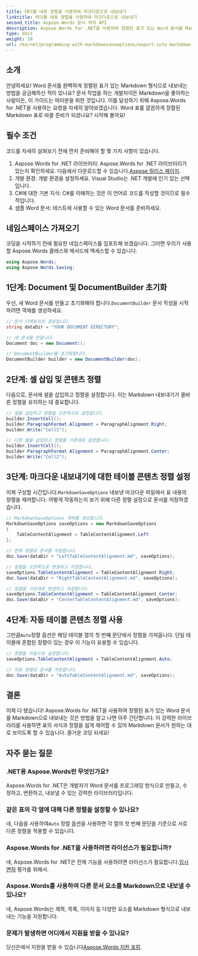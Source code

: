 ```yaml
---
title: 테이블 내용 정렬을 사용하여 마크다운으로 내보내기
linktitle: 테이블 내용 정렬을 사용하여 마크다운으로 내보내기
second_title: Aspose.Words 문서 처리 API
description: Aspose.Words for .NET을 사용하여 정렬된 표가 있는 Word 문서를 Markdown으로 내보내는 방법을 알아보세요. 완벽한 Markdown 표를 위한 단계별 가이드를 따르세요.
type: docs
weight: 10
url: /ko/net/programming-with-markdownsaveoptions/export-into-markdown-with-table-content-alignment/
---
```

## 소개

안녕하세요! Word 문서를 완벽하게 정렬된 표가 있는 Markdown 형식으로 내보내는 방법을 궁금해하신 적이 있나요? 문서 작업을 하는 개발자이든 Markdown을 좋아하는 사람이든, 이 가이드는 여러분을 위한 것입니다. 이를 달성하기 위해 Aspose.Words for .NET을 사용하는 요령을 자세히 알아보겠습니다. Word 표를 깔끔하게 정렬된 Markdown 표로 바꿀 준비가 되셨나요? 시작해 볼까요!

## 필수 조건

코드를 자세히 살펴보기 전에 먼저 준비해야 할 몇 가지 사항이 있습니다.

1.  Aspose.Words for .NET 라이브러리: Aspose.Words for .NET 라이브러리가 있는지 확인하세요. 다음에서 다운로드할 수 있습니다.[Aspose 릴리스 페이지](https://releases.aspose.com/words/net/).
2. 개발 환경: 개발 환경을 설정하세요. Visual Studio는 .NET 개발에 인기 있는 선택입니다.
3. C#에 대한 기본 지식: C#를 이해하는 것은 이 언어로 코드를 작성할 것이므로 필수적입니다.
4. 샘플 Word 문서: 테스트에 사용할 수 있는 Word 문서를 준비하세요.

## 네임스페이스 가져오기

코딩을 시작하기 전에 필요한 네임스페이스를 임포트해 보겠습니다. 그러면 우리가 사용할 Aspose.Words 클래스와 메서드에 액세스할 수 있습니다.

```csharp
using Aspose.Words;
using Aspose.Words.Saving;
```

## 1단계: Document 및 DocumentBuilder 초기화

우선, 새 Word 문서를 만들고 초기화해야 합니다.`DocumentBuilder` 문서 작성을 시작하려면 객체를 생성하세요.

```csharp
// 문서 디렉토리의 경로입니다.
string dataDir = "YOUR DOCUMENT DIRECTORY";

// 새 문서를 만듭니다.
Document doc = new Document();

// DocumentBuilder를 초기화합니다.
DocumentBuilder builder = new DocumentBuilder(doc);
```

## 2단계: 셀 삽입 및 콘텐츠 정렬

다음으로, 문서에 셀을 삽입하고 정렬을 설정합니다. 이는 Markdown 내보내기가 올바른 정렬을 유지하는 데 중요합니다.

```csharp
// 셀을 삽입하고 정렬을 오른쪽으로 설정합니다.
builder.InsertCell();
builder.ParagraphFormat.Alignment = ParagraphAlignment.Right;
builder.Write("Cell1");

// 다른 셀을 삽입하고 정렬을 가운데로 설정합니다.
builder.InsertCell();
builder.ParagraphFormat.Alignment = ParagraphAlignment.Center;
builder.Write("Cell2");
```

## 3단계: 마크다운 내보내기에 대한 테이블 콘텐츠 정렬 설정

 이제 구성할 시간입니다.`MarkdownSaveOptions` 내보낸 마크다운 파일에서 표 내용의 정렬을 제어합니다. 어떻게 작동하는지 보기 위해 다른 정렬 설정으로 문서를 저장하겠습니다.

```csharp
// MarkdownSaveOptions 객체를 생성합니다.
MarkdownSaveOptions saveOptions = new MarkdownSaveOptions
{
    TableContentAlignment = TableContentAlignment.Left
};

// 왼쪽 정렬로 문서를 저장합니다.
doc.Save(dataDir + "LeftTableContentAlignment.md", saveOptions);

// 정렬을 오른쪽으로 변경하고 저장합니다.
saveOptions.TableContentAlignment = TableContentAlignment.Right;
doc.Save(dataDir + "RightTableContentAlignment.md", saveOptions);

// 정렬을 가운데로 변경하고 저장합니다.
saveOptions.TableContentAlignment = TableContentAlignment.Center;
doc.Save(dataDir + "CenterTableContentAlignment.md", saveOptions);
```

## 4단계: 자동 테이블 콘텐츠 정렬 사용

그만큼`Auto`정렬 옵션은 해당 테이블 열의 첫 번째 문단에서 정렬을 가져옵니다. 단일 테이블에 혼합된 정렬이 있는 경우 이 기능이 유용할 수 있습니다.

```csharp
// 정렬을 자동으로 설정합니다.
saveOptions.TableContentAlignment = TableContentAlignment.Auto;

// 자동 정렬로 문서를 저장합니다.
doc.Save(dataDir + "AutoTableContentAlignment.md", saveOptions);
```

## 결론

이제 다 됐습니다! Aspose.Words for .NET을 사용하여 정렬된 표가 있는 Word 문서를 Markdown으로 내보내는 것은 방법을 알고 나면 아주 간단합니다. 이 강력한 라이브러리를 사용하면 표의 서식과 정렬을 쉽게 제어할 수 있어 Markdown 문서가 원하는 대로 보이도록 할 수 있습니다. 즐거운 코딩 되세요!

## 자주 묻는 질문

### .NET용 Aspose.Words란 무엇인가요?
Aspose.Words for .NET은 개발자가 Word 문서를 프로그래밍 방식으로 만들고, 수정하고, 변환하고, 내보낼 수 있는 강력한 라이브러리입니다.

### 같은 표의 각 열에 대해 다른 정렬을 설정할 수 있나요?
 네, 다음을 사용하여`Auto` 정렬 옵션을 사용하면 각 열의 첫 번째 문단을 기준으로 서로 다른 정렬을 적용할 수 있습니다.

### Aspose.Words for .NET을 사용하려면 라이선스가 필요합니까?
 네, Aspose.Words for .NET은 전체 기능을 사용하려면 라이선스가 필요합니다.[임시 면허](https://purchase.aspose.com/temporary-license/) 평가를 위해서.

### Aspose.Words를 사용하여 다른 문서 요소를 Markdown으로 내보낼 수 있나요?
네, Aspose.Words는 제목, 목록, 이미지 등 다양한 요소를 Markdown 형식으로 내보내는 기능을 지원합니다.

### 문제가 발생하면 어디에서 지원을 받을 수 있나요?
 당신은에서 지원을 받을 수 있습니다[Aspose.Words 지원 포럼](https://forum.aspose.com/c/words/8).
